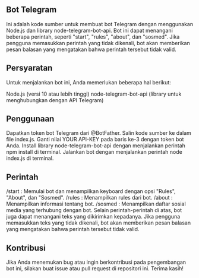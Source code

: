 ## Bot Telegram
Ini adalah kode sumber untuk membuat bot Telegram dengan menggunakan Node.js dan library node-telegram-bot-api. Bot ini dapat menangani beberapa perintah, seperti "start", "rules", "about", dan "sosmed". Jika pengguna memasukkan perintah yang tidak dikenali, bot akan memberikan pesan balasan yang mengatakan bahwa perintah tersebut tidak valid.

## Persyaratan
Untuk menjalankan bot ini, Anda memerlukan beberapa hal berikut:

Node.js (versi 10 atau lebih tinggi)
node-telegram-bot-api (library untuk menghubungkan dengan API Telegram)

## Penggunaan
Dapatkan token bot Telegram dari @BotFather.
Salin kode sumber ke dalam file index.js.
Ganti nilai YOUR API-KEY pada baris ke-3 dengan token bot Anda.
Install library node-telegram-bot-api dengan menjalankan perintah npm install di terminal.
Jalankan bot dengan menjalankan perintah node index.js di terminal.

## Perintah
/start : Memulai bot dan menampilkan keyboard dengan opsi "Rules", "About", dan "Sosmed".
/rules : Menampilkan rules dari bot.
/about : Menampilkan informasi tentang bot.
/sosmed : Menampilkan daftar sosial media yang terhubung dengan bot.
Selain perintah-perintah di atas, bot juga dapat menangani teks yang dikirimkan kepadanya. Jika pengguna memasukkan teks yang tidak dikenali, bot akan memberikan pesan balasan yang mengatakan bahwa perintah tersebut tidak valid.

## Kontribusi
Jika Anda menemukan bug atau ingin berkontribusi pada pengembangan bot ini, silakan buat issue atau pull request di repositori ini. Terima kasih!





